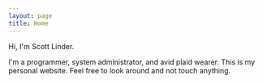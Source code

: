 ```yaml
---
layout: page
title: Home
---
```


Hi, I'm Scott Linder.

I'm a programmer, system administrator, and avid plaid wearer. This is my
personal website. Feel free to look around and not touch anything.
